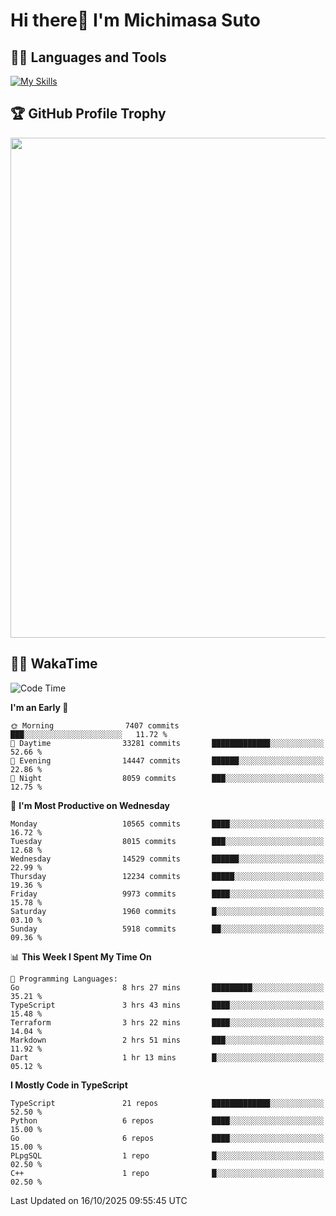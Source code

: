 # Hi there👋 I'm Michimasa Suto

## 🧑‍💻 Languages and Tools
[![My Skills](https://skillicons.dev/icons?i=ts,nextjs,react,go,python,aws,terraform)](https://skillicons.dev)

<!--
**Suto-Michimasa/Suto-Michimasa** is a ✨ _special_ ✨ repository because its `README.md` (this file) appears on your GitHub profile.

Here are some ideas to get you started:

- 🔭 I’m currently working on ...
- 🌱 I’m currently learning ...
- 👯 I’m looking to collaborate on ...
- 🤔 I’m looking for help with ...
- 💬 Ask me about ...
- 📫 How to reach me: ...
- 😄 Pronouns: ...
- ⚡ Fun fact: ...
-->

<!--
## 💎 Github Stats

<div>
  <img height="170" align="left" src="https://github-readme-stats-psi-three-31.vercel.app/api?username=Suto-michimasa&count_private=true&show_icons=true&theme=dark" />
  <img height="170" src="https://github-readme-stats-psi-three-31.vercel.app/api/top-langs/?username=Suto-michimasa&langs_count=8&layout=compact&theme=dark" />
</div>
-->

## 🏆 GitHub Profile Trophy

<img width="800" src="https://github-profile-trophy.vercel.app/?username=Suto-michimasa&theme=onedark&no-frame=true"/>


## 🧑‍💻 WakaTime
<!--START_SECTION:waka-->
![Code Time](http://img.shields.io/badge/Code%20Time-1%2C392%20hrs%201%20min-blue)

**I'm an Early 🐤** 

```text
🌞 Morning                7407 commits        ███░░░░░░░░░░░░░░░░░░░░░░   11.72 % 
🌆 Daytime                33281 commits       █████████████░░░░░░░░░░░░   52.66 % 
🌃 Evening                14447 commits       ██████░░░░░░░░░░░░░░░░░░░   22.86 % 
🌙 Night                  8059 commits        ███░░░░░░░░░░░░░░░░░░░░░░   12.75 % 
```
📅 **I'm Most Productive on Wednesday** 

```text
Monday                   10565 commits       ████░░░░░░░░░░░░░░░░░░░░░   16.72 % 
Tuesday                  8015 commits        ███░░░░░░░░░░░░░░░░░░░░░░   12.68 % 
Wednesday                14529 commits       ██████░░░░░░░░░░░░░░░░░░░   22.99 % 
Thursday                 12234 commits       █████░░░░░░░░░░░░░░░░░░░░   19.36 % 
Friday                   9973 commits        ████░░░░░░░░░░░░░░░░░░░░░   15.78 % 
Saturday                 1960 commits        █░░░░░░░░░░░░░░░░░░░░░░░░   03.10 % 
Sunday                   5918 commits        ██░░░░░░░░░░░░░░░░░░░░░░░   09.36 % 
```


📊 **This Week I Spent My Time On** 

```text
💬 Programming Languages: 
Go                       8 hrs 27 mins       █████████░░░░░░░░░░░░░░░░   35.21 % 
TypeScript               3 hrs 43 mins       ████░░░░░░░░░░░░░░░░░░░░░   15.48 % 
Terraform                3 hrs 22 mins       ████░░░░░░░░░░░░░░░░░░░░░   14.04 % 
Markdown                 2 hrs 51 mins       ███░░░░░░░░░░░░░░░░░░░░░░   11.92 % 
Dart                     1 hr 13 mins        █░░░░░░░░░░░░░░░░░░░░░░░░   05.12 % 
```

**I Mostly Code in TypeScript** 

```text
TypeScript               21 repos            █████████████░░░░░░░░░░░░   52.50 % 
Python                   6 repos             ████░░░░░░░░░░░░░░░░░░░░░   15.00 % 
Go                       6 repos             ████░░░░░░░░░░░░░░░░░░░░░   15.00 % 
PLpgSQL                  1 repo              █░░░░░░░░░░░░░░░░░░░░░░░░   02.50 % 
C++                      1 repo              █░░░░░░░░░░░░░░░░░░░░░░░░   02.50 % 
```




 Last Updated on 16/10/2025 09:55:45 UTC
<!--END_SECTION:waka-->

